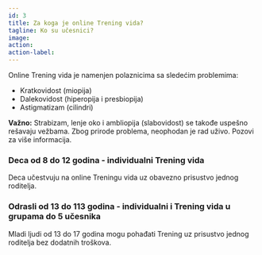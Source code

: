 ```yaml
---
id: 3
title: Za koga je online Trening vida?
tagline: Ko su učesnici?
image:
action:
action-label:
---
```

Online Trening vida je namenjen polaznicima sa sledećim problemima:

- Kratkovidost (miopija)
- Dalekovidost (hiperopija i presbiopija)
- Astigmatizam (cilindri)

**Važno:** Strabizam, lenje oko i ambliopija (slabovidost) se takođe uspešno rešavaju vežbama. Zbog prirode problema, neophodan je rad uživo. Pozovi za više informacija.

### Deca od 8 do 12 godina - individualni Trening vida

Deca učestvuju na online Treningu vida uz obavezno prisustvo jednog roditelja.

### Odrasli od 13 do 113 godina - individualni i Trening vida u grupama do 5 učesnika

Mladi ljudi od 13 do 17 godina mogu pohađati Trening uz prisustvo jednog roditelja bez dodatnih troškova.
